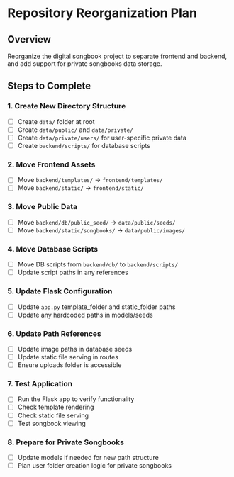 # Repository Reorganization Plan

## Overview
Reorganize the digital songbook project to separate frontend and backend, and add support for private songbooks data storage.

## Steps to Complete

### 1. Create New Directory Structure
- [ ] Create `data/` folder at root
- [ ] Create `data/public/` and `data/private/`
- [ ] Create `data/private/users/` for user-specific private data
- [ ] Create `backend/scripts/` for database scripts

### 2. Move Frontend Assets
- [ ] Move `backend/templates/` → `frontend/templates/`
- [ ] Move `backend/static/` → `frontend/static/`

### 3. Move Public Data
- [ ] Move `backend/db/public_seed/` → `data/public/seeds/`
- [ ] Move `backend/static/songbooks/` → `data/public/images/`

### 4. Move Database Scripts
- [ ] Move DB scripts from `backend/db/` to `backend/scripts/`
- [ ] Update script paths in any references

### 5. Update Flask Configuration
- [ ] Update `app.py` template_folder and static_folder paths
- [ ] Update any hardcoded paths in models/seeds

### 6. Update Path References
- [ ] Update image paths in database seeds
- [ ] Update static file serving in routes
- [ ] Ensure uploads folder is accessible

### 7. Test Application
- [ ] Run the Flask app to verify functionality
- [ ] Check template rendering
- [ ] Check static file serving
- [ ] Test songbook viewing

### 8. Prepare for Private Songbooks
- [ ] Update models if needed for new path structure
- [ ] Plan user folder creation logic for private songbooks
